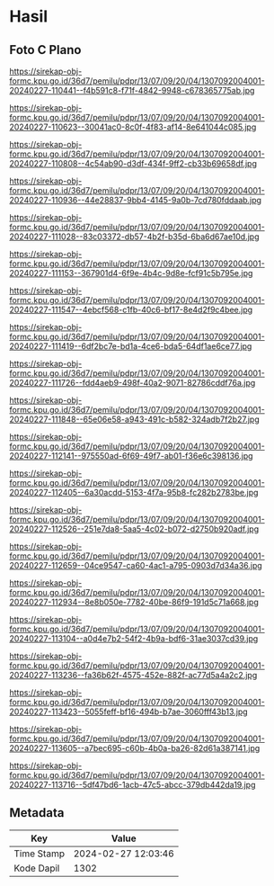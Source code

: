 # Hasil

## Foto C Plano

https://sirekap-obj-formc.kpu.go.id/36d7/pemilu/pdpr/13/07/09/20/04/1307092004001-20240227-110441--f4b591c8-f71f-4842-9948-c678365775ab.jpg

https://sirekap-obj-formc.kpu.go.id/36d7/pemilu/pdpr/13/07/09/20/04/1307092004001-20240227-110623--30041ac0-8c0f-4f83-af14-8e641044c085.jpg

https://sirekap-obj-formc.kpu.go.id/36d7/pemilu/pdpr/13/07/09/20/04/1307092004001-20240227-110808--4c54ab90-d3df-434f-9ff2-cb33b69658df.jpg

https://sirekap-obj-formc.kpu.go.id/36d7/pemilu/pdpr/13/07/09/20/04/1307092004001-20240227-110936--44e28837-9bb4-4145-9a0b-7cd780fddaab.jpg

https://sirekap-obj-formc.kpu.go.id/36d7/pemilu/pdpr/13/07/09/20/04/1307092004001-20240227-111028--83c03372-db57-4b2f-b35d-6ba6d67ae10d.jpg

https://sirekap-obj-formc.kpu.go.id/36d7/pemilu/pdpr/13/07/09/20/04/1307092004001-20240227-111153--367901d4-6f9e-4b4c-9d8e-fcf91c5b795e.jpg

https://sirekap-obj-formc.kpu.go.id/36d7/pemilu/pdpr/13/07/09/20/04/1307092004001-20240227-111547--4ebcf568-c1fb-40c6-bf17-8e4d2f9c4bee.jpg

https://sirekap-obj-formc.kpu.go.id/36d7/pemilu/pdpr/13/07/09/20/04/1307092004001-20240227-111419--6df2bc7e-bd1a-4ce6-bda5-64df1ae6ce77.jpg

https://sirekap-obj-formc.kpu.go.id/36d7/pemilu/pdpr/13/07/09/20/04/1307092004001-20240227-111726--fdd4aeb9-498f-40a2-9071-82786cddf76a.jpg

https://sirekap-obj-formc.kpu.go.id/36d7/pemilu/pdpr/13/07/09/20/04/1307092004001-20240227-111848--65e06e58-a943-491c-b582-324adb7f2b27.jpg

https://sirekap-obj-formc.kpu.go.id/36d7/pemilu/pdpr/13/07/09/20/04/1307092004001-20240227-112141--975550ad-6f69-49f7-ab01-f36e6c398136.jpg

https://sirekap-obj-formc.kpu.go.id/36d7/pemilu/pdpr/13/07/09/20/04/1307092004001-20240227-112405--6a30acdd-5153-4f7a-95b8-fc282b2783be.jpg

https://sirekap-obj-formc.kpu.go.id/36d7/pemilu/pdpr/13/07/09/20/04/1307092004001-20240227-112526--251e7da8-5aa5-4c02-b072-d2750b920adf.jpg

https://sirekap-obj-formc.kpu.go.id/36d7/pemilu/pdpr/13/07/09/20/04/1307092004001-20240227-112659--04ce9547-ca60-4ac1-a795-0903d7d34a36.jpg

https://sirekap-obj-formc.kpu.go.id/36d7/pemilu/pdpr/13/07/09/20/04/1307092004001-20240227-112934--8e8b050e-7782-40be-86f9-191d5c71a668.jpg

https://sirekap-obj-formc.kpu.go.id/36d7/pemilu/pdpr/13/07/09/20/04/1307092004001-20240227-113104--a0d4e7b2-54f2-4b9a-bdf6-31ae3037cd39.jpg

https://sirekap-obj-formc.kpu.go.id/36d7/pemilu/pdpr/13/07/09/20/04/1307092004001-20240227-113236--fa36b62f-4575-452e-882f-ac77d5a4a2c2.jpg

https://sirekap-obj-formc.kpu.go.id/36d7/pemilu/pdpr/13/07/09/20/04/1307092004001-20240227-113423--5055feff-bf16-494b-b7ae-3060fff43b13.jpg

https://sirekap-obj-formc.kpu.go.id/36d7/pemilu/pdpr/13/07/09/20/04/1307092004001-20240227-113605--a7bec695-c60b-4b0a-ba26-82d61a387141.jpg

https://sirekap-obj-formc.kpu.go.id/36d7/pemilu/pdpr/13/07/09/20/04/1307092004001-20240227-113716--5df47bd6-1acb-47c5-abcc-379db442da19.jpg


## Metadata

| Key        | Value               |
| ---------- | ------------------- |
| Time Stamp | 2024-02-27 12:03:46 |
| Kode Dapil | 1302                |



